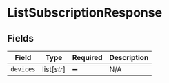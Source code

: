 # ListSubscriptionResponse


## Fields

| Field              | Type               | Required           | Description        |
| ------------------ | ------------------ | ------------------ | ------------------ |
| `devices`          | list[*str*]        | :heavy_minus_sign: | N/A                |